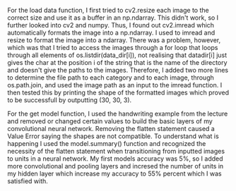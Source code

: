 For the load data function, I first tried to cv2.resize each image to the correct size and use it as a buffer in an np.ndarray. This didn't work, so I further looked into cv2 and numpy. Thus, I found out cv2.imread which automatically formats the image into a np.ndarray. I used to imread and resize to format the image into a ndarray. There was a problem, however, which was that I tried to access the images through a for loop that loops through all elements of os.listdir(data_dir[i]), not realising that datadir[i] just gives the char at the position i of the string that is the name of the directory and doesn't give the paths to the images. Therefore, I added two more lines to determine the file path to each category and to each image, through os.path.join, and used the image path as an input to the imread function. I then tested this by printing the shape of the formatted images which proved to be successfull by outputting (30, 30, 3).

For the get model function, I used the handwriting example from the lecture and removed or changed certain values to build the basic layers of my convolutional neural network. Removing the flatten statement caused a Value Error saying the shapes are not compatible. To understand what is happening I used the model.summary() function and recognized the necessity of the flatten statement when transitioning from inputted images to units in a neural network. My first models accuracy was 5%, so I added more convolutional and pooling layers and incresed the number of units in my hidden layer which increase my accuracy to 55% percent which I was satisfied with.
